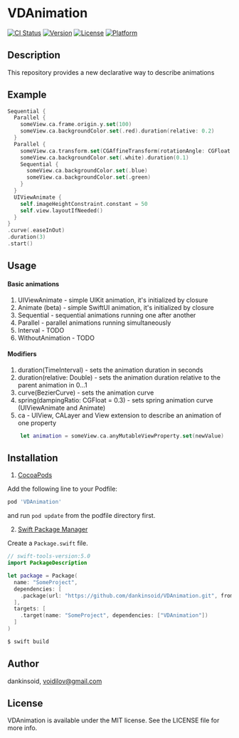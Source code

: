 # VDAnimation

[![CI Status](https://img.shields.io/travis/dankinsoid/VDAnimation.svg?style=flat)](https://travis-ci.org/dankinsoid/VDAnimation)
[![Version](https://img.shields.io/cocoapods/v/VDAnimation.svg?style=flat)](https://cocoapods.org/pods/VDAnimation)
[![License](https://img.shields.io/cocoapods/l/VDAnimation.svg?style=flat)](https://cocoapods.org/pods/VDAnimation)
[![Platform](https://img.shields.io/cocoapods/p/VDAnimation.svg?style=flat)](https://cocoapods.org/pods/VDAnimation)


## Description
This repository provides a new declarative way to describe animations

## Example

```swift
Sequential {
  Parallel {
    someView.ca.frame.origin.y.set(100)
    someView.ca.backgroundColor.set(.red).duration(relative: 0.2)
  }
  Parallel {
    someView.ca.transform.set(CGAffineTransform(rotationAngle: CGFloat.pi / 3))
    someView.ca.backgroundColor.set(.white).duration(0.1)
    Sequential {
      someView.ca.backgroundColor.set(.blue)
      someView.ca.backgroundColor.set(.green)
    }
  }
  UIViewAnimate {
    self.imageHeightConstraint.constant = 50
    self.view.layoutIfNeeded()
  }
}
.curve(.easeInOut)
.duration(3)
.start()
```
## Usage
#### Basic animations
1. UIViewAnimate - simple UIKit animation, it's initialized by closure
2. Animate (beta) - simple SwiftUI animation, it's initialized by closure
3. Sequential - sequential animations running one after another
4. Parallel - parallel animations running simultaneously
5. Interval - TODO
6. WithoutAnimation - TODO

#### Modifiers
1. duration(TimeInterval) - sets the animation duration in seconds
2. duration(relative: Double) - sets the animation duration relative to the parent animation in 0...1
3. curve(BezierCurve) - sets the animation curve
4. spring(dampingRatio: CGFloat = 0.3) - sets spring animation curve (UIViewAnimate and Animate)
5. ca - UIView, CALayer and View extension to describe an animation of one property
```swift 
	let animation = someView.ca.anyMutableViewProperty.set(newValue)
```

## Installation
1.  [CocoaPods](https://cocoapods.org)

Add the following line to your Podfile:
```ruby
pod 'VDAnimation'
```
and run `pod update` from the podfile directory first.

2. [Swift Package Manager](https://github.com/apple/swift-package-manager)

Create a `Package.swift` file.
```swift
// swift-tools-version:5.0
import PackageDescription

let package = Package(
  name: "SomeProject",
  dependencies: [
    .package(url: "https://github.com/dankinsoid/VDAnimation.git", from: "0.1.3")
  ],
  targets: [
    .target(name: "SomeProject", dependencies: ["VDAnimation"])
  ]
)
```
```ruby
$ swift build
```

## Author

dankinsoid, voidilov@gmail.com

## License

VDAnimation is available under the MIT license. See the LICENSE file for more info.

